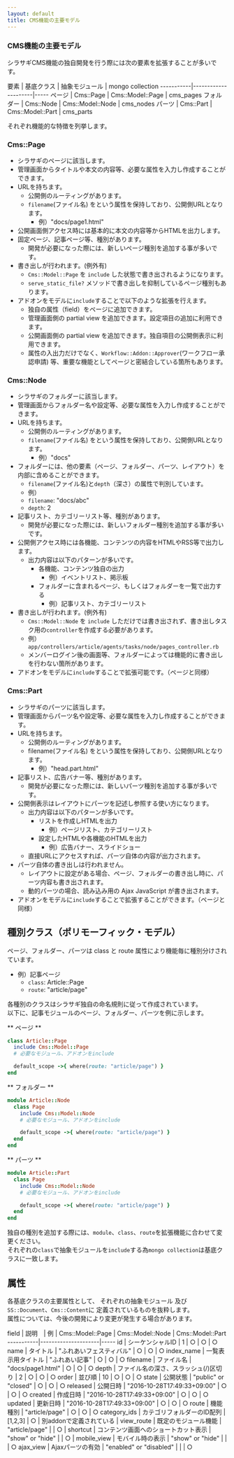 ```yaml
---
layout: default
title: CMS機能の主要モデル
---
```


### CMS機能の主要モデル

シラサギCMS機能の独自開発を行う際には次の要素を拡張することが多いです。

要素 | 基底クラス | 抽象モジュール | mongo collection
-----------|---------------------|-----
ページ | Cms::Page  | Cms::Model::Page | cms_pages
フォルダー | Cms::Node  | Cms::Model::Node | cms_nodes
パーツ  | Cms::Part | Cms::Model::Part | cms_parts

それぞれ機能的な特徴を列挙します。

### Cms::Page
  - シラサギのページに該当します。
  - 管理画面からタイトルや本文の内容等、必要な属性を入力し作成することができます。
  - URLを持ちます。
    - 公開側のルーティングがあります。
    - `filename`(ファイル名) をという属性を保持しており、公開側URLとなります。
      - 例）"docs/page1.html"
  - 公開画面側アクセス時には基本的に本文の内容等からHTMLを出力します。
  - 固定ページ、記事ページ等、種別があります。
    - 開発が必要になった際には、新しいページ種別を追加する事が多いです。
  - 書き出しが行われます。(例外有)
    - `Cms::Model::Page` を `include` した状態で書き出されるようになります。
    - `serve_static_file?` メソッドで書き出しを抑制しているページ種別もあります。
  - アドオンをモデルに`include`することで以下のような拡張を行えます。
    - 独自の属性（field）をページに追加できます。
    - 管理画面側の partial view を追加できます。設定項目の追加に利用できます。
    - 公開画面側の partial view を追加できます。独自項目の公開側表示に利用できます。
    - 属性の入出力だけでなく、`Workflow::Addon::Approver`(ワークフロー承認申請) 等、重要な機能としてページと密結合している箇所もあります。

### Cms::Node
  - シラサギのフォルダーに該当します。
  - 管理画面からフォルダー名や設定等、必要な属性を入力し作成することができます。
  - URLを持ちます。
    - 公開側のルーティングがあります。
    - `filename`(ファイル名) をという属性を保持しており、公開側URLとなります。
      - 例）"docs"
  - フォルダーには、他の要素（ページ、フォルダー、パーツ、レイアウト）を内部に含めることができます。
    - `filename`(ファイル名)と`depth`（深さ）の属性で判別しています。
    - 例）
    - `filename`: "docs/abc"
    - `depth`: 2
  - 記事リスト、カテゴリーリスト等、種別があります。
    - 開発が必要になった際には、新しいフォルダー種別を追加する事が多いです。
  - 公開側アクセス時には各機能、コンテンツの内容をHTMLやRSS等で出力します。
    - 出力内容は以下のパターンが多いです。
      - 各機能、コンテンツ独自の出力
        - 例）イベントリスト、掲示板
      - フォルダーに含まれるページ、もしくはフォルダーを一覧で出力する
        - 例）記事リスト、カテゴリーリスト
  - 書き出しが行われます。(例外有)
    - `Cms::Model::Node` を `include` しただけでは書き出されず、書き出しタスク用の`controller`を作成する必要があります。
    - 例）`app/controllers/article/agents/tasks/node/pages_controller.rb`
    - メンバーログイン後の画面等、フォルダーによっては機能的に書き出しを行わない箇所があります。
  - アドオンをモデルに`include`することで拡張可能です。（ページと同様）

### Cms::Part
  - シラサギのパーツに該当します。
  - 管理画面からパーツ名や設定等、必要な属性を入力し作成することができます。
  - URLを持ちます。
    - 公開側のルーティングがあります。
    - filename(ファイル名) をという属性を保持しており、公開側URLとなります。
      - 例）"head.part.html"
  - 記事リスト、広告バナー等、種別があります。
    - 開発が必要になった際には、新しいパーツ種別を追加する事が多いです。
  - 公開側表示はレイアウトにパーツを記述し参照する使い方になります。
    - 出力内容は以下のパターンが多いです。
      - リストを作成しHTMLを出力
        - 例）ページリスト、カテゴリーリスト
      - 設定したHTMLや各機能のHTMLを出力
        - 例）広告バナー、スライドショー
    - 直接URLにアクセスすれば、パーツ自体の内容が出力されます。
  - パーツ自体の書き出しは行われません。
    - レイアウトに設定がある場合、ページ、フォルダーの書き出し時に、パーツ内容も書き出されます。
    - 動的パーツの場合、読み込み用の Ajax JavaScript が書き出されます。
  - アドオンをモデルに`include`することで拡張することができます。（ページと同様）

## 種別クラス（ポリモーフィック・モデル）
ページ、フォルダー、パーツは class と route 属性により機能毎に種別分けされています。
- 例）記事ページ
  - `class`: Article::Page
  - `route`: "article/page"

各種別のクラスはシラサギ独自の命名規則に従って作成されています。<br />
以下に、記事モジュールのページ、フォルダー、パーツを例に示します。

** ページ **
~~~ruby
class Article::Page
  include Cms::Model::Page
  # 必要なモジュール、アドオンをinclude

  default_scope ->{ where(route: "article/page") }
end
~~~
** フォルダー **
~~~ruby
module Article::Node
  class Page
    include Cms::Model::Node
    # 必要なモジュール、アドオンをinclude

    default_scope ->{ where(route: "article/page") }
  end
end
~~~
** パーツ **

~~~ruby
module Article::Part
  class Page
    include Cms::Model::Node
    # 必要なモジュール、アドオンをinclude

    default_scope ->{ where(route: "article/page") }
  end
end
~~~

独自の種別を追加する際には、`module`、`class`、`route`を拡張機能に合わせて変更ください。<br />
それぞれの`class`で抽象モジュールを`include`する為`mongo collection`は基底クラスに一致します。

## 属性

各基底クラスの主要属性として、
それぞれの抽象モジュール 及び`SS::Document`、`Cms::Content`に
定義されているものを抜粋します。<br />
属性については、今後の開発により変更が発生する場合があります。

 field | 説明　| 例 | Cms::Model::Page | Cms::Model::Node | Cms::Model::Part
-----------|---------------------|-----
id | シーケンシャルID | 1 | ○ | ○ | ○
name | タイトル | "ふれあいフェスティバル" | ○ | ○ | ○
index_name | 一覧表示用タイトル | "ふれあい記事" | ○ | ○ | ○
filename | ファイル名 | "docs/page1.html" | ○ | ○ | ○
depth | ファイル名の深さ、スラッシュ(/)区切り | 2 | ○ | ○ | ○
order | 並び順 | 10 | ○ | ○ | ○
state | 公開状態 | "public" or "closed" | ○ | ○ | ○
released | 公開日時 | "2016-10-28T17:49:33+09:00" | ○ | ○ | ○
created | 作成日時 | "2016-10-28T17:49:33+09:00" | ○ | ○ | ○
updated | 更新日時 | "2016-10-28T17:49:33+09:00" | ○ | ○ | ○
route | 機能種別 | "article/page" | ○ | ○ | ○
category_ids | カテゴリフォルダーのID配列 |[1,2,3] | ○ | 別addonで定義されている |
view_route | 既定のモジュール機能 | "article/page" | | ○ |
shortcut | コンテンツ画面へのショートカット表示 | "show" or "hide" | | ○ |
mobile_view | モバイル時の表示 | "show" or "hide" | | | ○
ajax_view | Ajaxパーツの有効 | "enabled" or "disabled" | | | ○
<!--
text_index | 検索用CSV文字列 | --- | --- | --- | ---
first_released | 公開日時（画面上で編集不可） | --- | --- | --- | ---
md5 | 書き出し時に埋め込まれるmd5ハッシュ値 | --- | --- | --- | ---
-->

